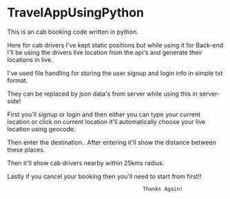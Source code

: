 # TravelAppUsingPython
This is an cab booking code written in python.

Here for cab drivers I've kept static positions but while using it for Back-end I'll be using the drivers live location from the api's and generate their locations in live.

I've used file handling for storing the user signup and login info in simple txt format.

They can be replaced by json data's from server while using this in server-side!

First you'll signup or login and then either you can type your current location or click on current location it'll automatically choose your live location using geocode.

Then enter the destination.. After entering it'll show the distance between these places.

Then it'll show cab drivers nearby within 25kms radius.

Lastly if you cancel your booking then you'll need to start from first!!

                                                Thanks Again!

